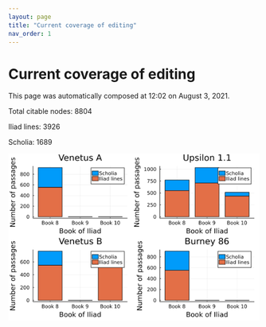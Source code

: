 ```yaml
---
layout: page
title: "Current coverage of editing"
nav_order: 1
---
```



# Current coverage of editing

This page was automatically composed at 12:02 on August 3, 2021.

Total citable nodes: 8804

Iliad lines: 3926

Scholia: 1689

![Summary of coverage](./coverage.png)